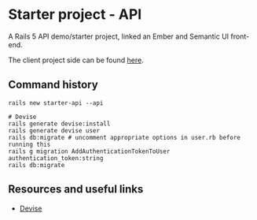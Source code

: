 # Starter project - API
A Rails 5 API demo/starter project, linked an Ember and Semantic UI front-end.
 
The client project side can be found [here](https://github.com/etiennebaque/starter-client).

## Command history
```
rails new starter-api --api
  
# Devise
rails generate devise:install
rails generate devise user
rails db:migrate # uncomment appropriate options in user.rb before running this
rails g migration AddAuthenticationTokenToUser authentication_token:string
rails db:migrate
```

## Resources and useful links

* [Devise](https://github.com/plataformatec/devise)
